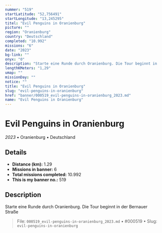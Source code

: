 ```yaml
---
nummer: "519"
startLatitude: "52,756491"
startLongitude: "13,245295"
titel: "Evil Penguins in Oranienburg"
picture: ""
region: "Oranienburg"
country: "Deutschland"
completed: "10.992"
missions: "6"
date: "2023"
bg-link: ""
onyx: "0"
description: "Starte eine Runde durch Oranienburg. Die Tour beginnt in der Bernauer Straße"
lengthKMeters: "1,29"
umap: ""
missionDay: ""
notice: ""
title: "Evil Penguins in Oranienburg"
slug: "evil-penguins-in-oranienburg"
href: "banner/000519_evil-penguins-in-oranienburg_2023.md"
name: "Evil Penguins in Oranienburg"
---
```

# Evil Penguins in Oranienburg

*2023* • Oranienburg • Deutschland





## Details
- **Distance (km):** 1.29
- **Missions in banner:** 6
- **Total missions completed:** 10.992
- **This is my banner no.:** 519



## Description
Starte eine Runde durch Oranienburg. Die Tour beginnt in der Bernauer Straße




> File: `000519_evil-penguins-in-oranienburg_2023.md`
> • #000519
> • Slug: `evil-penguins-in-oranienburg`
